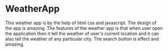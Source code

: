 # WeatherApp
This weather app is by the help of html css and javascript. The design of the app is amazing .The features of the weather app is that when user open the application then it tell the  weather of user's current location and it can also tell the weather of any particular city. The search button is effect and amazing.
